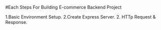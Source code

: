 #Each Steps For Building E-commerce Backend Project

1.Basic Environment Setup.
2.Create Express Server.
2. HTTp Request & Response.